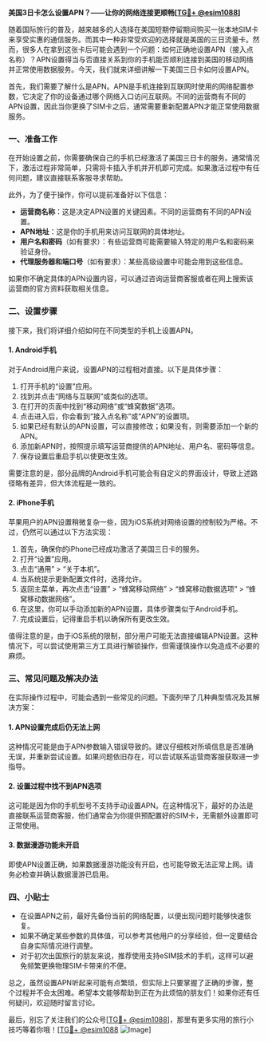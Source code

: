 **美国3日卡怎么设置APN？——让你的网络连接更顺畅[[TG💪+ @esim1088](https://t.me/s/esim1088)]**

随着国际旅行的普及，越来越多的人选择在美国短期停留期间购买一张本地SIM卡来享受实惠的通信服务。而其中一种非常受欢迎的选择就是美国的三日流量卡。然而，很多人在拿到这张卡后可能会遇到一个问题：如何正确地设置APN（接入点名称）？APN设置得当与否直接关系到你的手机能否顺利连接到美国的移动网络并正常使用数据服务。今天，我们就来详细讲解一下美国三日卡如何设置APN。

首先，我们需要了解什么是APN。APN是手机连接到互联网时使用的网络配置参数，它决定了你的设备通过哪个网络入口访问互联网。不同的运营商有不同的APN设置，因此当你更换了SIM卡之后，通常需要重新配置APN才能正常使用数据服务。

### 一、准备工作

在开始设置之前，你需要确保自己的手机已经激活了美国三日卡的服务。通常情况下，激活过程非常简单，只需将卡插入手机并开机即可完成。如果激活过程中有任何问题，建议直接联系客服寻求帮助。

此外，为了便于操作，你可以提前准备好以下信息：

- **运营商名称**：这是决定APN设置的关键因素。不同的运营商有不同的APN设置。
- **APN地址**：这是你的手机用来访问互联网的具体地址。
- **用户名和密码**（如有要求）：有些运营商可能需要输入特定的用户名和密码来验证身份。
- **代理服务器和端口号**（如有要求）：某些高级设置中可能会用到这些信息。

如果你不确定具体的APN设置内容，可以通过咨询运营商客服或者在网上搜索该运营商的官方资料获取相关信息。

### 二、设置步骤

接下来，我们将详细介绍如何在不同类型的手机上设置APN。

#### 1. Android手机

对于Android用户来说，设置APN的过程相对直接。以下是具体步骤：

1. 打开手机的“设置”应用。
2. 找到并点击“网络与互联网”或类似的选项。
3. 在打开的页面中找到“移动网络”或“蜂窝数据”选项。
4. 点击进入后，你会看到“接入点名称”或“APN”的设置项。
5. 如果已经有默认的APN设置，可以直接修改；如果没有，则需要添加一个新的APN。
6. 添加新APN时，按照提示填写运营商提供的APN地址、用户名、密码等信息。
7. 保存设置后重启手机以使更改生效。

需要注意的是，部分品牌的Android手机可能会有自定义的界面设计，导致上述路径略有差异，但大体流程是一致的。

#### 2. iPhone手机

苹果用户的APN设置稍微复杂一些，因为iOS系统对网络设置的控制较为严格。不过，仍然可以通过以下方法实现：

1. 首先，确保你的iPhone已经成功激活了美国三日卡的服务。
2. 打开“设置”应用。
3. 点击“通用” > “关于本机”。
4. 当系统提示更新配置文件时，选择允许。
5. 返回主菜单，再次点击“设置” > “蜂窝移动网络” > “蜂窝移动数据选项” > “蜂窝移动数据网络”。
6. 在这里，你可以手动添加新的APN设置，具体步骤类似于Android手机。
7. 完成设置后，记得重启手机以确保所有更改生效。

值得注意的是，由于iOS系统的限制，部分用户可能无法直接编辑APN设置。这种情况下，可以尝试使用第三方工具进行解锁操作，但需谨慎操作以免造成不必要的麻烦。

### 三、常见问题及解决办法

在实际操作过程中，可能会遇到一些常见的问题。下面列举了几种典型情况及其解决方案：

#### 1. APN设置完成后仍无法上网

这种情况可能是由于APN参数输入错误导致的。建议仔细核对所填信息是否准确无误，并重新尝试设置。如果问题依旧存在，可以尝试联系运营商客服获取进一步指导。

#### 2. 设置过程中找不到APN选项

这可能是因为你的手机型号不支持手动设置APN。在这种情况下，最好的办法是直接联系运营商客服，他们通常会为你提供预配置好的SIM卡，无需额外设置即可正常使用。

#### 3. 数据漫游功能未开启

即使APN设置正确，如果数据漫游功能没有开启，也可能导致无法正常上网。请务必检查并确认数据漫游已启用。

### 四、小贴士

- 在设置APN之前，最好先备份当前的网络配置，以便出现问题时能够快速恢复。
- 如果不确定某些参数的具体值，可以参考其他用户的分享经验，但一定要结合自身实际情况进行调整。
- 对于初次出国旅行的朋友来说，推荐使用支持eSIM技术的手机，这样可以避免频繁更换物理SIM卡带来的不便。

总之，虽然设置APN听起来可能有点繁琐，但实际上只要掌握了正确的步骤，整个过程并不会太困难。希望本文能够帮助到正在为此烦恼的朋友们！如果你还有任何疑问，欢迎随时留言讨论。

最后，别忘了关注我们的公众号[[TG💪+ @esim1088](https://t.me/s/esim1088)]，那里有更多实用的旅行小技巧等着你哦！[[TG💪+ @esim1088](https://t.me/s/esim1088) ![Image](https://i.postimg.cc/4NQfJmqS/Snipaste-2025-05-13-00-14-12.png)]